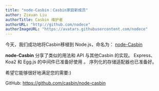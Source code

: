 ```yaml
---
title: "node-Casbin：Casbin家庭新成员"
author: Zixuan Liu
authorTitle: Casbin 维护者
authorURL: "http://github.com/nodece"
authorImageURL: "https://avatars.githubusercontent.com/nodece"
---
```


今天，我们成功地将Casbin移植到 Node.js，命名为： [node-Casbin](https://github.com/casbin/node-casbin)

**node-Casbin** 分享了类似的用法和 API 与其他Casbin 的实现。 Express、 Koa2 和 Egg.js 的中间件已准备好使用 。 序列化的存储适配器也已准备好。

希望它能够很好地满足您的需要:)

GitHub: https://github.com/casbin/node-casbin
